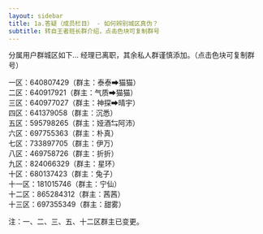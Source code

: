 ```yaml
---
layout: sidebar
title: 1a.答疑（成员栏目） - 如何辨别城区真伪？
subtitle: 转自王者班长群介绍，点击色块可复制群号
---
```


分属用户群城区如下…
经理已离职，<span class="pink">其余私人群谨慎添加</span>。（点击色块可复制群号）

一区：<span class="skyblue copy-btn">640807429</span>（群主：泰泰➡猫猫）<br>
二区：<span class="aquamarine copy-btn">640917921</span>（群主：气质➡猫猫）<br>
三区：<span class="skyblue copy-btn">640977027</span>（群主：神探➡晴宇）<br>
四区：<span class="aquamarine copy-btn">641379058</span>（群主：沉悉）<br>
五区：<span class="skyblue copy-btn">595798265</span>（群主：娅酒⇆阿沛）<br>
六区：<span class="aquamarine copy-btn">697755363</span>（群主：朴真）<br>
七区：<span class="skyblue copy-btn">733897705</span>（群主：伊万）<br>
八区：<span class="aquamarine copy-btn">469758726</span>（群主：折折）<br>
九区：<span class="skyblue copy-btn">824066329</span>（群主：星环）<br>
十区：<span class="aquamarine copy-btn">680137423</span>（群主：兔子）<br>
十一区：<span class="skyblue copy-btn">181015746</span>（群主：宁仙）<br>
十二区：<span class="aquamarine copy-btn">865284312</span>（群主：茜茜）<br>
十三区：<span class="skyblue copy-btn">697355349</span>（群主：甜雾）<br>

注：一、二、三、五、十二区群主已变更。